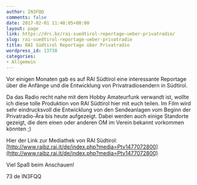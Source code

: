 ```yaml
---
author: IN3FQQ
comments: false
date: 2017-02-01 11:48:05+00:00
layout: page
link: https://drc.bz/rai-suedtirol-reportage-ueber-privatradio/
slug: rai-suedtirol-reportage-ueber-privatradio
title: RAI Südtirol Reportage über Privatradio
wordpress_id: 13738
categories:
- Allgemein
---
```


Vor einigen Monaten gab es auf RAI Südtirol eine interessante Reportage über die Anfänge und die Entwicklung von Privatradiosendern in Südtirol.

Da das Radio recht nahe mit dem Hobby Amateurfunk verwandt ist, wollte ich diese tolle Produktion von RAI Südtirol hier mit euch teilen. Im Film wird sehr eindrucksvoll die Entwicklung von den Sendeanlagen vom Beginn der Privatradio-Ära bis heute aufgezeigt. Dabei werden auch einige Standorte gezeigt, die dem einen oder anderen OM im Verein bekannt vorkommen könnten ;)



Hier der Link zur Mediathek von RAI Südtirol: [http://www.raibz.rai.it/de/index.php?media=Ptv1477072800](http://www.raibz.rai.it/de/index.php?media=Ptv1477072800)



Viel Spaß beim Anschauen!

73 de IN3FQQ
